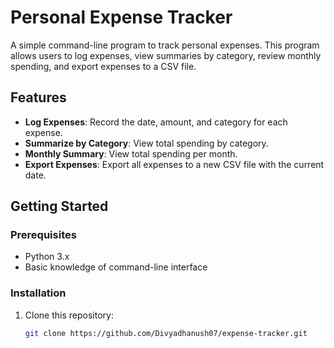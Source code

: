 # Personal Expense Tracker

A simple command-line program to track personal expenses. This program allows users to log expenses, view summaries by category, review monthly spending, and export expenses to a CSV file.

## Features

- **Log Expenses**: Record the date, amount, and category for each expense.
- **Summarize by Category**: View total spending by category.
- **Monthly Summary**: View total spending per month.
- **Export Expenses**: Export all expenses to a new CSV file with the current date.

## Getting Started

### Prerequisites

- Python 3.x
- Basic knowledge of command-line interface

### Installation

1. Clone this repository:
   ```bash
   git clone https://github.com/Divyadhanush07/expense-tracker.git
